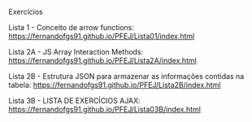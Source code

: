 Exercícios

Lista 1 - Conceito de arrow functions:  https://fernandofgs91.github.io/PFEJ/Lista01/index.html

Lista 2A - JS Array Interaction Methods: https://fernandofgs91.github.io/PFEJ/Lista2A/index.html

Lista 2B - Estrutura JSON para armazenar as informações contidas na tabela: https://fernandofgs91.github.io/PFEJ/Lista2B/index.html

Lista 3B - LISTA DE EXERCÍCIOS AJAX:  https://fernandofgs91.github.io/PFEJ/Lista03B/index.html







